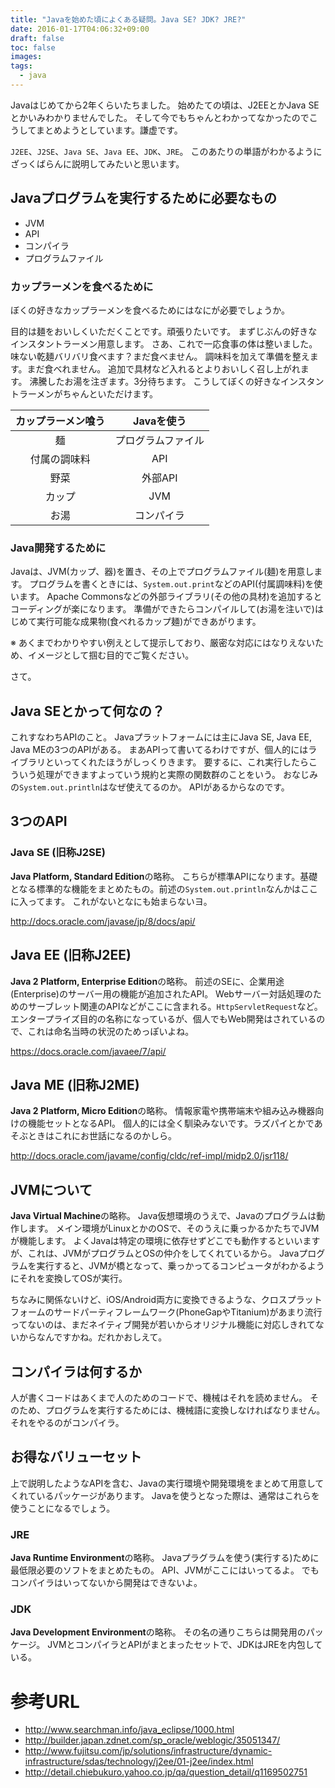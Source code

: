 ```yaml
---
title: "Javaを始めた頃によくある疑問。Java SE? JDK? JRE?"
date: 2016-01-17T04:06:32+09:00
draft: false
toc: false
images:
tags: 
  - java
---
```



Javaはじめてから2年くらいたちました。
始めたての頃は、J2EEとかJava SEとかいみわかりませんでした。
そして今でもちゃんとわかってなかったのでこうしてまとめようとしています。謙虚です。

`J2EE`、`J2SE`、`Java SE`、`Java EE`、`JDK`、`JRE`。
このあたりの単語がわかるようにざっくばらんに説明してみたいと思います。

## Javaプログラムを実行するために必要なもの
- JVM
- API
- コンパイラ
- プログラムファイル

### カップラーメンを食べるために
ぼくの好きなカップラーメンを食べるためにはなにが必要でしょうか。

目的は麺をおいしくいただくことです。頑張りたいです。
まずじぶんの好きなインスタントラーメン用意します。
さあ、これで一応食事の体は整いました。味ない乾麺バリバリ食べます？まだ食べません。
調味料を加えて準備を整えます。まだ食べれません。
追加で具材など入れるとよりおいしく召し上がれます。
沸騰したお湯を注ぎます。3分待ちます。
こうしてぼくの好きなインスタントラーメンがちゃんといただけます。

| カップラーメン喰う | Javaを使う |
|:----------:|:-----------:|
| 麺       |        プログラムファイル |
| 付属の調味料         |          API |
| 野菜         |          外部API |
| カップ     |      JVM |
| お湯       |        コンパイラ |

### Java開発するために
Javaは、JVM(カップ、器)を置き、その上でプログラムファイル(麺)を用意します。
プログラムを書くときには、`System.out.print`などのAPI(付属調味料)を使います。
Apache Commonsなどの外部ライブラリ(その他の具材)を追加するとコーディングが楽になります。
準備ができたらコンパイルして(お湯を注いで)はじめて実行可能な成果物(食べれるカップ麺)ができあがります。

※ あくまでわかりやすい例えとして提示しており、厳密な対応にはなりえないため、イメージとして掴む目的でご覧ください。

さて。


## Java SEとかって何なの？
これすなわちAPIのこと。
Javaプラットフォームには主にJava SE, Java EE, Java MEの3つのAPIがある。
まあAPIって書いてるわけですが、個人的にはライブラリといってくれたほうがしっくりきます。
要するに、これ実行したらこういう処理ができますよっていう規約と実際の関数群のことをいう。
おなじみの`System.out.println`はなぜ使えてるのか。
APIがあるからなのです。


## 3つのAPI

### Java SE (旧称J2SE)
**Java Platform, Standard Edition**の略称。
こちらが標準APIになります。基礎となる標準的な機能をまとめたもの。前述の`System.out.println`なんかはここに入ってます。
これがないとなにも始まらないヨ。

http://docs.oracle.com/javase/jp/8/docs/api/

## Java EE (旧称J2EE)
**Java 2 Platform, Enterprise Edition**の略称。
前述のSEに、企業用途(Enterprise)のサーバー用の機能が追加されたAPI。
Webサーバー対話処理のためのサーブレット関連のAPIなどがここに含まれる。`HttpServletRequest`など。
エンタープライズ目的の名称になっているが、個人でもWeb開発はされているので、これは命名当時の状況のためっぽいよね。

https://docs.oracle.com/javaee/7/api/

## Java ME (旧称J2ME)
**Java 2 Platform, Micro Edition**の略称。
情報家電や携帯端末や組み込み機器向けの機能セットとなるAPI。
個人的には全く馴染みないです。ラズパイとかであそぶときはこれにお世話になるのかしら。

http://docs.oracle.com/javame/config/cldc/ref-impl/midp2.0/jsr118/

## JVMについて
**Java Virtual Machine**の略称。
Java仮想環境のうえで、Javaのプログラムは動作します。
メイン環境がLinuxとかのOSで、そのうえに乗っかるかたちでJVMが機能します。
よくJavaは特定の環境に依存せずどこでも動作するといいますが、これは、JVMがプログラムとOSの仲介をしてくれているから。
Javaプログラムを実行すると、JVMが橋となって、乗っかってるコンピュータがわかるようにそれを変換してOSが実行。

ちなみに関係ないけど、iOS/Android両方に変換できるような、クロスプラットフォームのサードパーティフレームワーク(PhoneGapやTitanium)があまり流行ってないのは、まだネイティブ開発が若いからオリジナル機能に対応しきれてないからなんですかね。だれかおしえて。

## コンパイラは何するか
人が書くコードはあくまで人のためのコードで、機械はそれを読めません。
そのため、プログラムを実行するためには、機械語に変換しなければなりません。
それをやるのがコンパイラ。

## お得なバリューセット
上で説明したようなAPIを含む、Javaの実行環境や開発環境をまとめて用意してくれているパッケージがあります。
Javaを使うとなった際は、通常はこれらを使うことになるでしょう。

### JRE
**Java Runtime Environment**の略称。
Javaプラグラムを使う(実行する)ために最低限必要のソフトをまとめたもの。
API、JVMがここにはいってるよ。
でもコンパイラはいってないから開発はできないよ。

### JDK
**Java Development Environment**の略称。
その名の通りこちらは開発用のパッケージ。
JVMとコンパイラとAPIがまとまったセットで、JDKはJREを内包している。


# 参考URL
- http://www.searchman.info/java_eclipse/1000.html
- http://builder.japan.zdnet.com/sp_oracle/weblogic/35051347/
- http://www.fujitsu.com/jp/solutions/infrastructure/dynamic-infrastructure/sdas/technology/j2ee/01-j2ee/index.html
- http://detail.chiebukuro.yahoo.co.jp/qa/question_detail/q1169502751

